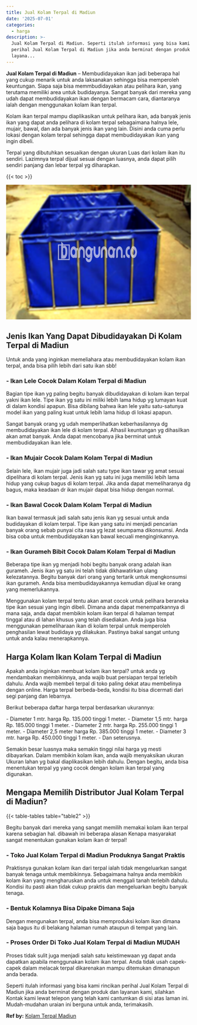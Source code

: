 ```yaml
---
title: Jual Kolam Terpal di Madiun
date: '2025-07-01'
categories:
  - harga
description: >-
  Jual Kolam Terpal di Madiun. Seperti itulah informasi yang bisa kami rincikan
  perihal Jual Kolam Terpal di Madiun jika anda berminat dengan produk dan
  layana...
---
```


**Jual Kolam Terpal di Madiun** – Membudidayakan ikan jadi beberapa hal yang cukup menarik untuk anda laksanakan sehingga bisa memperoleh keuntungan. Siapa saja bisa memmbudidayakan atau pelihara ikan, yang terutama memiliki area untuk budidayanya. Sangat banyak dari mereka yang udah dapat membudidayakan ikan dengan bermacam cara, diantaranya ialah dengan menggunakan kolam ikan terpal.

Kolam ikan terpal mampu diaplikasikan untuk pelihara ikan, ada banyak jenis ikan yang dapat anda pelihara di kolam terpal sebagaimana halnya lele, mujair, bawal, dan ada banyak jenis ikan yang lain. Disini anda cuma perlu lokasi dengan kolam terpal sehingga dapat membudidayakan ikan yang ingin dibeli.

Terpal yang dibutuhkan sesuaikan dengan ukuran Luas dari kolam ikan itu sendiri. Lazimnya terpal dijual sesuai dengan luasnya, anda dapat pilih sendiri panjang dan lebar terpal yg diharapkan.

{{< toc >}}

![Jual Kolam Terpal di Madiun](/images/jual-kolam-terpal-13.png)

## Jenis Ikan Yang Dapat Dibudidayakan Di Kolam Terpal di Madiun

Untuk anda yang inginkan memeliahara atau membudidayakan kolam ikan terpal, anda bisa pilih lebih dari satu ikan sbb!

### \- Ikan Lele Cocok Dalam Kolam Terpal di Madiun

Bagian tipe ikan yg paling begitu banyak dibudidayakan di kolam ikan terpal yakni ikan lele. Tipe ikan yg satu ini miliki lebih lama hidup yg lumayan kuat di dalam kondisi apapun. Bisa dibilang bahwa ikan lele yaitu satu-satunya model ikan yang paling kuat untuk lebih lama hidup di lokasi apapun.

Sangat banyak orang yg udah memperlihatkan keberhasilannya dg membudidayakan ikan lele di kolam terpal. Alhasil keuntungan yg dihasilkan akan amat banyak. Anda dapat mencobanya jika berminat untuk membudidayakan ikan lele.

### \- Ikan Mujair Cocok Dalam Kolam Terpal di Madiun

Selain lele, ikan mujair juga jadi salah satu type ikan tawar yg amat sesuai dipelihara di kolam terpal. Jenis ikan yg satu ini juga memiliki lebih lama hidup yang cukup bagus di kolam terpal. Jika anda dapat memeliharanya dg bagus, maka keadaan dr ikan mujair dapat bisa hidup dengan normal.

### \- Ikan Bawal Cocok Dalam Kolam Terpal di Madiun

Ikan bawal termasuk jadi salah satu jenis ikan yg sesuai untuk anda budidayakan di kolam terpal. Tipe ikan yang satu ini menjadi pencarian banyak orang sebab punyai cita rasa yg lezat seumpama dikonsumsi. Anda bisa coba untuk membudidayakan kan bawal kecuali menginginkannya.

### \- Ikan Gurameh Bibit Cocok Dalam Kolam Terpal di Madiun

Beberapa tipe ikan yg menjadi hobi begitu banyak orang adalah ikan gurameh. Jenis ikan yg satu ini telah tidak dikhawatirkan ulang kelezatannya. Begitu banyak dari orang yang tertarik untuk mengkonsumsi ikan gurameh. Anda bisa membudidayakannya kemudian dijual ke orang yang memerlukannya.

Menggunakan kolam terpal tentu akan amat cocok untuk pelihara beraneka tipe ikan sesuai yang ingin dibeli. Dimana anda dapat menempatkannya di mana saja, anda dapat membikin kolam ikan terpal di halaman tempat tinggal atau di lahan khusus yang telah disediakan. Anda juga bisa menggunakan pemeliharaan ikan di kolam terpal untuk memperoleh penghasilan lewat budidaya yg dilakukan. Pastinya bakal sangat untung untuk anda kalau menerapkannya.

## Harga Kolam Ikan Kolam Terpal di Madiun

Apakah anda inginkan membuat kolam ikan terpal? untuk anda yg mendambakan membikinnya, anda wajib buat persiapan terpal terlebih dahulu. Anda wajib membeli terpal di toko paling dekat atau membelinya dengan online. Harga terpal berbeda-beda, kondisi itu bisa dicermati dari segi panjang dan lebarnya.

Berikut beberapa daftar harga terpal berdasarkan ukurannya:

\- Diameter 1 mtr. harga Rp. 135.000 tinggi 1 meter. - Diameter 1,5 mtr. harga Rp. 185.000 tinggi 1 meter. - Diameter 2 mtr. harga Rp. 255.000 tinggi 1 meter. - Diameter 2,5 meter harga Rp. 385.000 tinggi 1 meter. - Diameter 3 mtr. harga Rp. 450.000 tinggi 1 meter. - Dan seterusnya.

Semakin besar luasnya maka semakin tinggi nilai harga yg mesti dibayarkan. Dalam membikin kolam ikan, anda wajib menyaksikan ukuran Ukuran lahan yg bakal diaplikasikan lebih dahulu. Dengan begitu, anda bisa menentukan terpal yg yang cocok dengan kolam ikan terpal yang digunakan.

## Mengapa Memilih Distributor Jual Kolam Terpal di Madiun?

{{< table-tables table="table2" >}}

Begitu banyak dari mereka yang sangat memilih memakai kolam ikan terpal karena sebagian hal. dibawah ini beberapa alasan Kenapa masyarakat sangat menentukan gunakan kolam ikan dr terpal!

### \- Toko Jual Kolam Terpal di Madiun Produknya Sangat Praktis

Praktisnya gunakan kolam ikan dari terpal ialah tidak mengeluarkan sangat banyak tenaga untuk membikinnya. Sebagaimana halnya anda membikin kolam ikan yang mengharuskan anda untuk menggali tanah terlebih dahulu. Kondisi itu pasti akan tidak cukup praktis dan mengeluarkan begitu banyak tenaga.

### \- Bentuk Kolamnya Bisa Dipake Dimana Saja

Dengan mengunakan terpal, anda bisa memproduksi kolam ikan dimana saja bagus itu di belakang halaman rumah ataupun di tempat yang lain.

### \- Proses Order Di Toko Jual Kolam Terpal di Madiun MUDAH

Proses tidak sulit juga menjadi salah satu keistimewaan yg dapat anda dapatkan apabila menggunakan kolam ikan terpal. Anda tidak usah capek-capek dalam melacak terpal dikarenakan mampu ditemukan dimanapun anda berada.

Seperti itulah informasi yang bisa kami rincikan perihal Jual Kolam Terpal di Madiun jika anda berminat dengan produk dan layanan kami, silahkan Kontak kami lewat telepon yang telah kami cantumkan di sisi atas laman ini. Mudah-mudahan uraian ini berguna untuk anda, terimakasih.

**Ref by:** [Kolam Terpal Madiun](https://id.wikipedia.org/wiki/Kolam)
